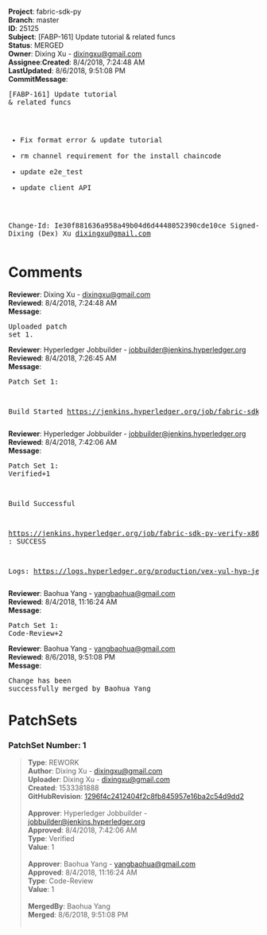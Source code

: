 <strong>Project</strong>: fabric-sdk-py</br><strong>Branch</strong>: master<br><strong>ID</strong>: 25125<br><strong>Subject</strong>: [FABP-161] Update tutorial & related funcs<br><strong>Status</strong>: MERGED<br><strong>Owner</strong>: Dixing Xu - dixingxu@gmail.com<br><strong>Assignee</strong>:<strong>Created</strong>: 8/4/2018, 7:24:48 AM<br><strong>LastUpdated</strong>: 8/6/2018, 9:51:08 PM<br><strong>CommitMessage</strong>:<br><pre>[FABP-161] Update tutorial & related funcs

* Fix format error & update tutorial
* rm channel requirement for the install chaincode
* update e2e_test
* update client API

Change-Id: Ie30f881636a958a49b04d6d4448052390cde10ce
Signed-off-by: Dixing (Dex) Xu <dixingxu@gmail.com>
</pre><h1>Comments</h1><strong>Reviewer</strong>: Dixing Xu - dixingxu@gmail.com<br><strong>Reviewed</strong>: 8/4/2018, 7:24:48 AM<br><strong>Message</strong>: <pre>Uploaded patch set 1.</pre><strong>Reviewer</strong>: Hyperledger Jobbuilder - jobbuilder@jenkins.hyperledger.org<br><strong>Reviewed</strong>: 8/4/2018, 7:26:45 AM<br><strong>Message</strong>: <pre>Patch Set 1:

Build Started https://jenkins.hyperledger.org/job/fabric-sdk-py-verify-x86_64/481/</pre><strong>Reviewer</strong>: Hyperledger Jobbuilder - jobbuilder@jenkins.hyperledger.org<br><strong>Reviewed</strong>: 8/4/2018, 7:42:06 AM<br><strong>Message</strong>: <pre>Patch Set 1: Verified+1

Build Successful 

https://jenkins.hyperledger.org/job/fabric-sdk-py-verify-x86_64/481/ : SUCCESS

Logs: https://logs.hyperledger.org/production/vex-yul-hyp-jenkins-3/fabric-sdk-py-verify-x86_64/481</pre><strong>Reviewer</strong>: Baohua Yang - yangbaohua@gmail.com<br><strong>Reviewed</strong>: 8/4/2018, 11:16:24 AM<br><strong>Message</strong>: <pre>Patch Set 1: Code-Review+2</pre><strong>Reviewer</strong>: Baohua Yang - yangbaohua@gmail.com<br><strong>Reviewed</strong>: 8/6/2018, 9:51:08 PM<br><strong>Message</strong>: <pre>Change has been successfully merged by Baohua Yang</pre><h1>PatchSets</h1><h3>PatchSet Number: 1</h3><blockquote><strong>Type</strong>: REWORK<br><strong>Author</strong>: Dixing Xu - dixingxu@gmail.com<br><strong>Uploader</strong>: Dixing Xu - dixingxu@gmail.com<br><strong>Created</strong>: 1533381888<br><strong>GitHubRevision</strong>: [1296f4c2412404f2c8fb845957e16ba2c54d9dd2](https://github.com/hyperledger/fabric-sdk-py/commit/1296f4c2412404f2c8fb845957e16ba2c54d9dd2)<br><br><strong>Approver</strong>: Hyperledger Jobbuilder - jobbuilder@jenkins.hyperledger.org<br><strong>Approved</strong>: 8/4/2018, 7:42:06 AM<br><strong>Type</strong>: Verified<br><strong>Value</strong>: 1<br><br><strong>Approver</strong>: Baohua Yang - yangbaohua@gmail.com<br><strong>Approved</strong>: 8/4/2018, 11:16:24 AM<br><strong>Type</strong>: Code-Review<br><strong>Value</strong>: 1<br><br><strong>MergedBy</strong>: Baohua Yang<br><strong>Merged</strong>: 8/6/2018, 9:51:08 PM<br><br></blockquote>